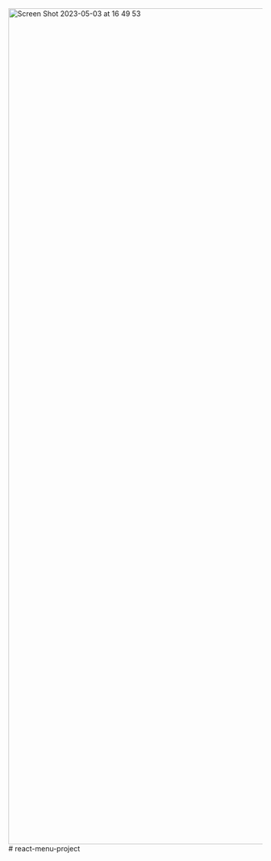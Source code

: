 <img width="1656" alt="Screen Shot 2023-05-03 at 16 49 53" src="https://user-images.githubusercontent.com/106804722/235936098-763bab00-91a1-4d84-8b58-7836030192ea.png">
# react-menu-project
